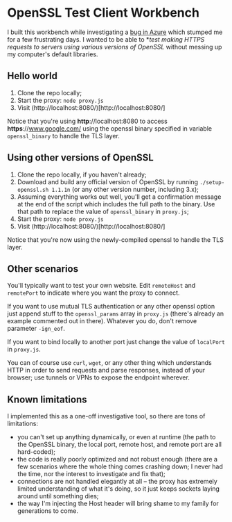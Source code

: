 # OpenSSL Test Client Workbench

I built this workbench while investigating a [bug in Azure](https://stackoverflow.com/questions/72545162/unexpected-post-size-limit-for-azure-app-service-with-tls-mutual-authentication/72582490)
which stumped me for a few frustrating days. I wanted to be able to **test making HTTPS requests to servers using various versions of OpenSSL*
without messing up my computer's default libraries.

## Hello world
1. Clone the repo locally;
1. Start the proxy: `node proxy.js`
1. Visit (http://localhost:8080/)[http://localhost:8080/]

Notice that you're using **http**://localhost:8080 to access **https**://www.google.com/ using the openssl binary specified in variable `openssl_binary` to handle the TLS layer.

## Using other versions of OpenSSL
1. Clone the repo locally, if you haven't already;
1. Download and build any official version of OpenSSL by running `./setup-openssl.sh 1.1.1n` (or any other version number, including 3.x);
1. Assuming everything works out well, you'll get a confirmation message at the end of the script which includes the full path to the binary.
   Use that path to replace the value of `openssl_binary` in `proxy.js`;
1. Start the proxy: `node proxy.js`
1. Visit (http://localhost:8080/)[http://localhost:8080/]

Notice that you're now using the newly-compiled openssl to handle the TLS layer.

## Other scenarios
You'll typically want to test your own website. Edit `remoteHost` and `remotePort` to indicate where you want the proxy to connect.

If you want to use mutual TLS authentication or any other openssl option just append stuff to the `openssl_params` array in `proxy.js` (there's already an example commented out in there).
Whatever you do, don't remove parameter `-ign_eof`.

If you want to bind locally to another port just change the value of `localPort` in `proxy.js`.

You can of course use `curl`, `wget`, or any other thing which understands HTTP in order to send requests and parse responses, instead of your browser; use tunnels or VPNs to expose the endpoint wherever.

## Known limitations
I implemented this as a one-off investigative tool, so there are tons of limitations:
- you can't set up anything dynamically, or even at runtime (the path to the OpenSSL binary, the local port, remote host, and remote port are all hard-coded);
- the code is really poorly optimized and not robust enough (there are a few scenarios where the whole thing comes crashing down; I never had the time, nor the interest to investigate and fix that);
- connections are not handled elegantly at all – the proxy has extremely limited understanding of what it's doing, so it just keeps sockets laying around until something dies;
- the way I'm injecting the Host header will bring shame to my family for generations to come.